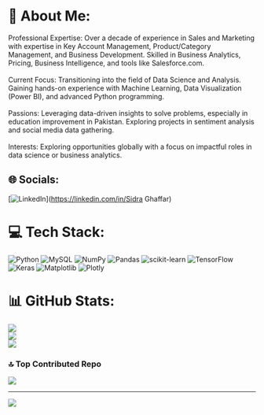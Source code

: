 # 💫 About Me:
Professional Expertise: Over a decade of experience in Sales and Marketing with expertise in Key Account Management, Product/Category Management, and Business Development. Skilled in Business Analytics, Pricing, Business Intelligence, and tools like Salesforce.com.<br><br>Current Focus: Transitioning into the field of Data Science and Analysis. Gaining hands-on experience with Machine Learning, Data Visualization (Power BI), and advanced Python programming.<br><br>Passions: Leveraging data-driven insights to solve problems, especially in education improvement in Pakistan. Exploring projects in sentiment analysis and social media data gathering.<br><br> Interests: Exploring opportunities globally with a focus on impactful roles in data science or business analytics.


## 🌐 Socials:
[![LinkedIn](https://img.shields.io/badge/LinkedIn-%230077B5.svg?logo=linkedin&logoColor=white)](https://linkedin.com/in/Sidra Ghaffar) 

# 💻 Tech Stack:
![Python](https://img.shields.io/badge/python-3670A0?style=for-the-badge&logo=python&logoColor=ffdd54) ![MySQL](https://img.shields.io/badge/mysql-4479A1.svg?style=for-the-badge&logo=mysql&logoColor=white) ![NumPy](https://img.shields.io/badge/numpy-%23013243.svg?style=for-the-badge&logo=numpy&logoColor=white) ![Pandas](https://img.shields.io/badge/pandas-%23150458.svg?style=for-the-badge&logo=pandas&logoColor=white) ![scikit-learn](https://img.shields.io/badge/scikit--learn-%23F7931E.svg?style=for-the-badge&logo=scikit-learn&logoColor=white) ![TensorFlow](https://img.shields.io/badge/TensorFlow-%23FF6F00.svg?style=for-the-badge&logo=TensorFlow&logoColor=white) ![Keras](https://img.shields.io/badge/Keras-%23D00000.svg?style=for-the-badge&logo=Keras&logoColor=white) ![Matplotlib](https://img.shields.io/badge/Matplotlib-%23ffffff.svg?style=for-the-badge&logo=Matplotlib&logoColor=black) ![Plotly](https://img.shields.io/badge/Plotly-%233F4F75.svg?style=for-the-badge&logo=plotly&logoColor=white)
# 📊 GitHub Stats:
![](https://github-readme-stats.vercel.app/api?username=Sidra-g&theme=dark&hide_border=false&include_all_commits=false&count_private=false)<br/>
![](https://github-readme-streak-stats.herokuapp.com/?user=Sidra-g&theme=dark&hide_border=false)<br/>
![](https://github-readme-stats.vercel.app/api/top-langs/?username=Sidra-g&theme=dark&hide_border=false&include_all_commits=false&count_private=false&layout=compact)

### 🔝 Top Contributed Repo
![](https://github-contributor-stats.vercel.app/api?username=Sidra-g&limit=5&theme=dark&combine_all_yearly_contributions=true)

---
[![](https://visitcount.itsvg.in/api?id=Sidra-g&icon=0&color=0)](https://visitcount.itsvg.in)

<!-- Proudly created with GPRM ( https://gprm.itsvg.in ) -->
